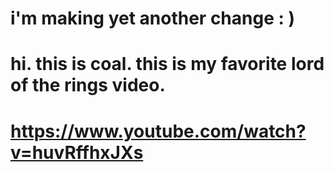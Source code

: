# i'm making yet another change : )
# hi. this is coal. this is my favorite lord of the rings video.
# https://www.youtube.com/watch?v=huvRffhxJXs
